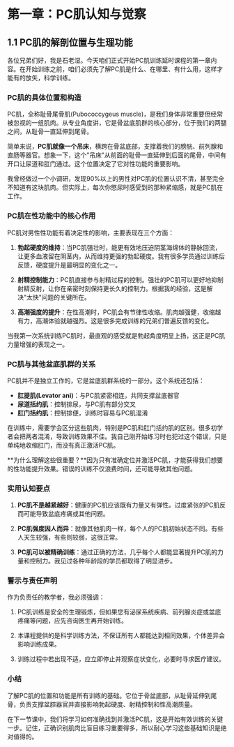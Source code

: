 # 第一章：PC肌认知与觉察

## 1.1 PC肌的解剖位置与生理功能

各位兄弟们好，我是石老湿。今天咱们正式开始PC肌训练延时课程的第一章内容。在开始训练之前，咱们必须先了解PC肌是什么、在哪里、有什么用，这样才能有的放矢，科学训练。

### PC肌的具体位置和构造

PC肌，全称耻骨尾骨肌(Pubococcygeus muscle)，是我们身体非常重要但经常被忽视的一组肌肉。从专业角度讲，它是骨盆底肌群的核心部分，位于我们的两腿之间，从耻骨一直延伸到尾骨。

简单来说，**PC肌就像一个吊床**，横跨在骨盆底部，支撑着我们的膀胱、前列腺和直肠等器官。想象一下，这个"吊床"从前面的耻骨一直延伸到后面的尾骨，中间有开口让尿道和肛门通过。这个位置决定了它对性功能的重要影响。

我曾经做过一个小调研，发现90%以上的男性对PC肌的位置认识不清，甚至完全不知道有这块肌肉。但实际上，每次你憋尿时感受到的那种紧缩感，就是PC肌在工作。

### PC肌在性功能中的核心作用

PC肌对男性性功能有着决定性的影响，主要表现在三个方面：

1. **勃起硬度的维持**：当PC肌强壮时，能更有效地压迫阴茎海绵体的静脉回流，让更多血液留在阴茎内，从而维持更强的勃起硬度。我有很多学员通过训练后反馈，硬度提升是最明显的变化之一。

2. **射精控制能力**：PC肌直接参与射精过程的控制。强壮的PC肌可以更好地抑制射精反射，让你在亲密时刻保持更长久的控制力。根据我的经验，这是解决"太快"问题的关键所在。

3. **高潮强度的提升**：在性高潮时，PC肌会有节律性收缩。肌肉越强健，收缩越有力，高潮体验就越强烈。这是很多完成训练的兄弟们普遍反馈的变化。

当我第一次系统训练PC肌时，最直观的感受就是勃起角度明显上扬，这正是PC肌力量增强的表现之一。

### PC肌与其他盆底肌群的关系

PC肌并不是独立工作的，它是盆底肌群系统的一部分。这个系统还包括：

- **肛提肌(Levator ani)**：与PC肌紧密相连，共同支撑盆底器官
- **尿道括约肌**：控制排尿，与PC肌有部分交叉
- **肛门括约肌**：控制排便，训练时容易与PC肌混淆

在训练中，需要学会区分这些肌肉，特别是PC肌和肛门括约肌的区别。很多初学者会把两者混淆，导致训练效果不佳。我自己刚开始练习时也犯过这个错误，只是单纯地收缩肛门，而没有真正激活PC肌。

**为什么理解这些很重要？**因为只有准确定位并激活PC肌，才能获得我们想要的性功能提升效果。错误的训练不仅浪费时间，还可能导致其他问题。

### 实用认知要点

1. **PC肌不是越紧越好**：健康的PC肌应该既有力量又有弹性。过度紧张的PC肌反而可能导致盆底疼痛或其他问题。

2. **PC肌强度因人而异**：就像其他肌肉一样，每个人的PC肌初始状态不同。有些人天生较强，有些则较弱，这很正常。

3. **PC肌可以被精确训练**：通过正确的方法，几乎每个人都能显著提升PC肌的力量和控制力。我见过各种年龄段的学员都取得了明显进步。

### 警示与责任声明

作为负责任的教学者，我必须强调：

1. PC肌训练是安全的生理锻炼，但如果您有泌尿系统疾病、前列腺炎症或盆底疼痛等问题，应先咨询医生再开始训练。

2. 本课程提供的是科学训练方法，不保证所有人都能达到相同效果，个体差异会影响训练成果。

3. 训练过程中若出现不适，应立即停止并观察症状变化，必要时寻求医疗建议。

### 小结

了解PC肌的位置和功能是所有训练的基础。它位于骨盆底部，从耻骨延伸到尾骨，负责支撑盆腔器官并直接影响勃起硬度、射精控制和性高潮质量。

在下一节课中，我们将学习如何准确找到并激活PC肌，这是开始有效训练的关键一步。记住，正确识别肌肉比盲目练习重要得多，所以耐心学习这些基础知识是绝对值得的。 